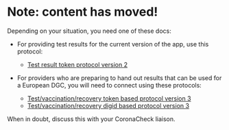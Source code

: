 # Note: content has moved!

Depending on your situation, you need one of these docs:

* For providing test results for the current version of the app, use this protocol:
  * [Test result token protocol version 2](https://github.com/minvws/nl-covid19-coronacheck-app-coordination/blob/test-provider-protocol-2.0.1/docs/providing-test-results.md)

* For providers who are preparing to hand out results that can be used for a European DGC, you will need to connect using these protocols:
  * [Test/vaccination/recovery token based protocol version 3](providing-events-by-token.md)
  * [Test/vaccination/recovery digid based protocol version 3](providing-events-by-digid.md)

When in doubt, discuss this with your CoronaCheck liaison. 
